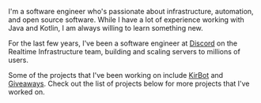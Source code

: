 I'm a software engineer who's passionate about infrastructure, automation, and open source software. While I have a lot of experience working with Java and Kotlin, I am always willing to learn something new.

For the last few years, I've been a software engineer at [Discord](https://discord.com) on the Realtime Infrastructure team, building and scaling servers to millions of users.

Some of the projects that I've been working on include [KirBot](https://kirbot.mrkirby153.com) and [Giveaways](https://giveaways.mrkirby153.com). Check out the list of projects below for more projects that I've worked on.
